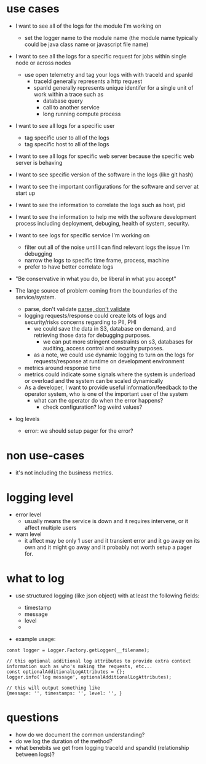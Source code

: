 # use cases

- I want to see all of the logs for the module I'm working on
  - set the logger name to the module name (the module name typically could be java class name or javascript file name)
- I want to see all the logs for a specific request for jobs within single node or across nodes
  - use open telemetry and tag your logs with with traceId and spanId
    - traceId generally represents a http request
    - spanId generally represents unique identifer for a single unit of work within a trace such as
      - database query
      - call to another service
      - long running compute process
- I want to see all logs for a specific user
  - tag specific user to all of the logs
  - tag specific host to all of the logs
- I want to see all logs for specific web server because the specific web server is behaving
- I want to see specific version of the software in the logs (like git hash)
- I want to see the important configurations for the software and server at start up
- I want to see the information to correlate the logs such as host, pid
- I want to see the information to help me with the software development process including deployment, debuging, health of system, security.
- I want to see logs for specific service I'm working on
  - filter out all of the noise until I can find relevant logs the issue I'm debugging
  - narrow the logs to specific time frame, process, machine
  - prefer to have better correlate logs
- "Be conservative in what you do, be liberal in what you accept"
- The large source of problem coming from the boundaries of the service/system.
  - parse, don't validate [parse, don't validate](https://lexi-lambda.github.io/blog/2019/11/05/parse-don-t-validate/)
  - logging requests/response could create lots of logs and security/risks concerns regarding to PII, PHI
    - we could save the data in S3, database on demand, and retrieving those data for debugging purposes.
      - we can put more stringent constraints on s3, databases for auditing, access control and security purposes.
    - as a note, we could use dynamic logging to turn on the logs for requests/response at runtime on development environment
  - metrics around response time
  - metrics could indicate some signals where the system is underload or overload and the system can be scaled dynamically
  - As a developer, I want to provide useful information/feedback to the operator system, who is one of the important user of the system
    - what can the operator do when the error happens?
      - check configuration? log weird values?


- log levels
  - error: we should setup pager for the error?

# non use-cases

- it's not including the business metrics.


# logging level

- error level
  - usually means the service is down and it requires intervene, or it affect multiple users
- warn level
  - it affect may be only 1 user and it transient error and it go away on its own and it might go away and it probably not worth setup a pager for.

# what to log

- use structured logging (like json object) with at least the following fields:
  - timestamp
  - message
  - level
  - 

- example usage:
```
const logger = Logger.Factory.getLogger(__filename);

// this optional additional log attributes to provide extra context information such as who's making the requests, etc...
const optionalAdditionalLogAttributes = {};
logger.info('log message', optionalAdditionalLogAttributes);

// this will output something like
{message: '', timestamps: '', level: '', }
```

# questions
- how do we document the common understanding?
- do we log the duration of the method?
- what benebits we get from logging traceId and spandId (relationship between logs)?
